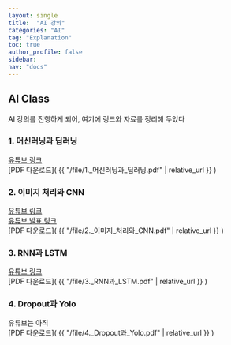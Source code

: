 ```yaml
---
layout: single
title:  "AI 강의"
categories: "AI"
tag: "Explanation"
toc: true
author_profile: false
sidebar:
nav: "docs"
---
```



## AI Class
AI 강의를 진행하게 되어, 여기에 링크와 자료를 정리해 두었다  

### 1. 머신러닝과 딥러닝   
[유튜브 링크](https://youtu.be/ZLOM2Ft-HEs)  
[PDF 다운로드]( {{ "/file/1._머신러닝과_딥러닝.pdf" | relative_url }} )  

### 2. 이미지 처리와 CNN  
[유튜브 링크](https://youtu.be/QJXCyd3pEYo)  
[유튜브 발표 링크](https://www.youtube.com/watch?v=iKlgFDXDAv8)  
[PDF 다운로드]( {{ "/file/2._이미지_처리와_CNN.pdf" | relative_url }} )  

### 3. RNN과 LSTM  
[유튜브 링크](https://www.youtube.com/watch?v=zK3cDOqP_tw)  
[PDF 다운로드]( {{ "/file/3._RNN과_LSTM.pdf" | relative_url }} )  

### 4. Dropout과 Yolo  
유튜브는 아직  
[PDF 다운로드]( {{ "/file/4._Dropout과_Yolo.pdf" | relative_url }} )  
